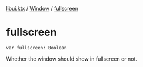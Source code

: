 [libui.ktx](../README.md) / [Window](README.md) / [fullscreen](fullscreen.md)

# fullscreen

`var fullscreen: Boolean`

Whether the window should show in fullscreen or not.

